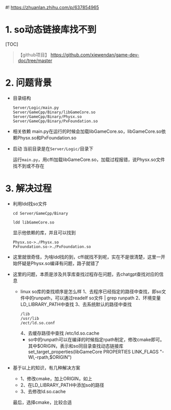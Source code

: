 #! https://zhuanlan.zhihu.com/p/637854965

# 1. so动态链接库找不到
[TOC]
>【github项目】 https://github.com/xiewendan/game-dev-doc/tree/master

# 2. 问题背景

* 目录结构
  ~~~
  Server/Logic/main.py
  Server/GameCpp/Binary/libGameCore.so
  Server/GameCpp/Binary/Physx.so
  Server/GameCpp/Binary/PxFoundation.so
  ~~~

* 相关依赖
  main.py在运行的时候会加载libGameCore.so，libGameCore.so依赖Physx.so和PxFoundation.so

* 启动
  当前目录是在`Server/Logic/`目录下

  运行`main.py`，用cffi加载libGameCore.so，加载过程报错，说Physx.so文件找不到或不存在

# 3. 解决过程

* 利用ldd找so文件
  ~~~
  cd Server/GameCpp/Binary

  ldd libGameCore.so
  ~~~

  显示他依赖的库，并且可以找到

  ~~~
  Physx.so->./Physx.so
  PxFoundation.so->./PxFoundation.so
  ~~~

* 这里就很奇怪，为啥ldd找的到，cffi就找不到呢，实在不是很清楚，这里一开始怀疑是Physx.so编译有问题，路子就错了

* 这里的问题，本质是涉及共享库查找过程存在问题，去chatgpt查找对应的信息
  * linux so库的查找顺序是怎么样
    1、去程序已经指定的路径中查找，即so文件中的runpath，可以通过readelf so文件 | grep runpath
    2、环境变量LD_LIBRARY_PATH中查找
    3、去系统默认的路径中查找
       ~~~
       /lib
       /usr/lib
       /ect/ld.so.conf
       ~~~
    4、去缓存路径中查找 /etc/ld.so.cache
    * so中的runpath可以在编译的时候指定rpath制定，修改cmake即可。其中\$ORIGIN，表示和so同目录查找动态链接库
      set_target_properties(libGameCore PROPERTIES LINK_FLAGS "-Wl,-rpath,\$ORIGIN")

* 基于以上的知识，有几种解决方案

  * 1、修改cmake，加上ORIGIN，如上
  * 2、在LD\_LIBRARY\_PATH中添加so的路径
  * 3、去修改ld.so.cache

  最后，选择cmake，比较合适

